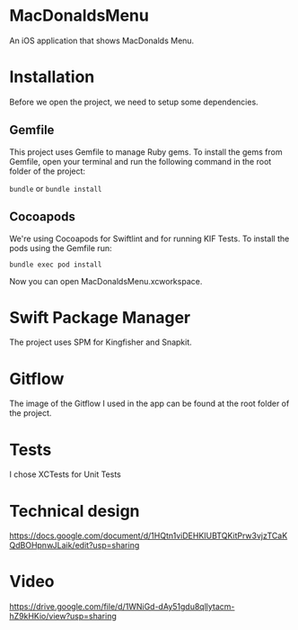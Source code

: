 # MacDonaldsMenu

An iOS application that shows MacDonalds Menu.

# Installation

Before we open the project, we need to setup some dependencies.

## Gemfile

This project uses Gemfile to manage Ruby gems. To install the gems from Gemfile, open your terminal and run the following command in the root folder of the project:

`bundle` or `bundle install`

## Cocoapods

We're using Cocoapods for Swiftlint and for running KIF Tests. To install the pods using the Gemfile run:

`bundle exec pod install`

Now you can open MacDonaldsMenu.xcworkspace.

# Swift Package Manager

The project uses SPM for Kingfisher and Snapkit.

# Gitflow

The image of the Gitflow I used in the app can be found at the root folder of the project.

# Tests

I chose XCTests for Unit Tests

# Technical design 

https://docs.google.com/document/d/1HQtn1viDEHKIUBTQKitPrw3vjzTCaKQdBOHpnwJLaik/edit?usp=sharing

# Video

https://drive.google.com/file/d/1WNiGd-dAy51gdu8qllytacm-hZ9kHKio/view?usp=sharing